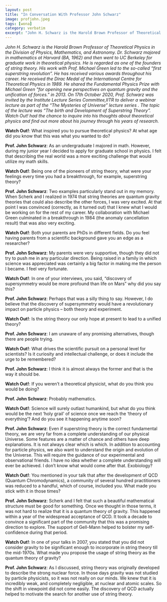 ```yaml
---
layout: post
title: "In Conversation With Professor John Schwarz"
image: profjohn.jpeg
tags: [wona]
category: verbatim
excerpt: "John H. Schwarz is the Harold Brown Professor of Theoretical Physics in the Division of Physics, Mathematics, and Astronomy"
---
```


*John H. Schwarz is the Harold Brown Professor of Theoretical Physics in the Division of Physics, Mathematics, and Astronomy. Dr. Schwarz majored in mathematics at Harvard (BA, 1962) and then went to UC Berkeley for graduate work in theoretical physics. He is regarded as one of the founders of string theory. His work with Prof. Michael Green led to the so-called “first superstring revolution”. He has received various awards throughout his career. He received the Dirac Medal of the International Centre for Theoretical Physics in 1989. He shared the Fundamental Physics Prize with Michael Green "for opening new perspectives on quantum gravity and the unification of forces." in 2013.
On 17th October 2020, Prof. Schwarz was invited by the Institute Lecture Series Committee,IITR to deliver a webinar lecture as part of the “The Mysteries of Universe” lecture series . The topic of the lecture was “The birth and Development of Superstring Theory”. Watch Out! had the chance to inquire into his thoughts about theoretical physics and find out more about his journey through his years of research.*


**Watch Out!**: What inspired you to pursue theoretical physics? At what age did you know that this was what you wanted to do?

**Prof. John Schwarz**: As an undergraduate I majored in math. However, during my junior year I decided to apply for graduate school in physics. I felt that describing the real world was a more exciting challenge that would utilize my math skills.

**Watch Out!**: Being one of the pioneers of string theory, what were your feelings every time you had a breakthrough, for example, superstring theory?

**Prof. John Schwarz**: Two examples particularly stand out in my memory. When Scherk and I realized in 1974 that string theories are quantum gravity theories that could also describe the other forces, I was very excited. At that point I was convinced (correctly, as it turned out) that I knew what I would be working on for the rest of my career. My collaboration with Michael Green culminated in a breakthrough in 1984 (the anomaly cancellation result) that was also very exciting.

**Watch Out!**: Both your parents are PhDs in different fields. Do you feel having parents from a scientific background gave you an edge as a researcher?  

**Prof. John Schwarz**: My parents were very supportive, though they did not try to push me in any particular direction. Being raised in a family in which science was appreciated was certainly a big factor in making me the person I became. I feel very fortunate.

**Watch Out!**: In one of your interviews, you said, “discovery of supersymmetry would be more profound than life on Mars” why did you say this?

**Prof. John Schwarz**: Perhaps that was a silly thing to say. However, I do believe that the discovery of supersymmetry would have a revolutionary impact on particle physics – both theory and experiment.

**Watch Out!**: Is the string theory our only hope at present to lead to a unified theory?

**Prof. John Schwarz**: I am unaware of any promising alternatives, though there are people trying.

**Watch Out!**: What drives the scientific pursuit on a personal level for scientists? Is it curiosity and intellectual challenge, or does it include the urge to be remembered?

**Prof. John Schwarz**: I think it is almost always the former and that is the way it should be.

**Watch Out!**: If you weren’t a theoretical physicist, what do you think you would be doing?

**Prof. John Schwarz**: Probably mathematics.

**Watch Out!**: Science will surely outlast humankind, but what do you think would be the next ‘holy grail’ of science once we reach the ‘theory of everything’? And do you see it happening anytime soon?

**Prof. John Schwarz**: Even if superstring theory is the correct fundamental theory, we are very far from a complete understanding of our physical Universe. Some features are a matter of chance and others have deep explanations. It is not always clear which is which. In addition to accounting for particle physics, we also want to understand the origin and evolution of the Universe. This will require the guidance of our experimental and observational friends. I have no idea whether a complete understanding will ever be achieved. I don’t know what would come after that. Exobiology?

**Watch Out!**: You mentioned in your talk that after the development of QCD (Quantum Chromodynamics), a community of several hundred practitioners was reduced to a handful, which of course, included you. What made you stick with it in those times?

**Prof. John Schwarz**: Scherk and I felt that such a beautiful mathematical structure must be good for something.  Once we thought in those terms, it was not hard to realize that it is a quantum theory of gravity.  This happened within a year of the widespread acceptance of QCD. It took a decade to  convince a significant part of the community that this was a promising direction to explore. The  support of Gell-Mann helped to bolster my self-confidence during that period.

**Watch Out!**: In one of your talks in 2007, you stated that you did not consider gravity to be significant enough to incorporate in string theory till the mid-1970s. What made you propose the usage of string theory as the quantum theory of gravity?

**Prof. John Schwarz**: As I discussed, string theory was originally developed to describe the strong nuclear force. In those days gravity was not studied by particle physicists, so it was not really on our minds. We knew that it is incredibly weak, and completely negligible, at nuclear and atomic scales. So the shift in viewpoint did not come easily. The discovery of QCD actually helped to motivate the search for another use of string theory.

